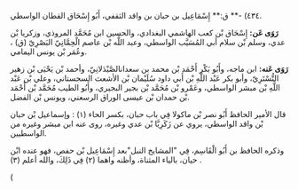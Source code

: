 ٤٣٤) -** ق:** إِسْمَاعِيل بن حبان بن واقد الثقفي، أَبُو إِسْحَاق القطان الواسطي.

**رَوَى عَن:** إِسْحَاق بْن كعب الهاشمي البغدادي، والحسين ابن مُحَمَّد المروذي، وزكريا بْن عدي، وسلم بْن سلام أبي المُسَيَّب الواسطي، وعبد اللَّه بْن عاصم الْحِمَّانِيّ البَصْرِيّ (ق) ، وعُمَر بْن يونس اليمامي.

**رَوَى عَنه:** ابن ماجه، وأَبُو بَكْر أَحْمَد بْن محمد بن سعدانالصَّيْدَلانِيّ، وأحمد بْن يَحْيَى بْن زهير التُّسْتَرِيّ، وأبو بكر عَبْد اللَّهِ بْن أَبي داود سُلَيْمان بْن الأشعث السجستاني، وعلي بْن عَبْد اللَّهِ بْن مبشر الواسطي، وعَمْرو بْن مُحَمَّد بْن بجير البجيري، وأَبُو الطيب مُحَمَّد بْن أَحْمَد بْن حمدان بْن عيسى الوراق الرسعني، ويونس بْن الفضل.

قال الأمير الحافظ أَبُو نصر بْن ماكولا فِي باب حبان، بكسر الحاء (١) : وإسماعيل بْن حبان بْن واقد الواسطي، يروي عن زَكَرِيَّا بْن عدي وغيره، روى عنه ابن مبشر وغيره من الواسطيين.

وذكره الحافظ بن أَبُو الْقَاسِم، فِي "المشايخ النبل"بعد إِسْمَاعِيل بْن حفص، فهو عنده ابْن حيان، بالياء المثناة، وأظنه واهما (٢) فِي ذَلِكَ، والله أعلم (٣) .

(